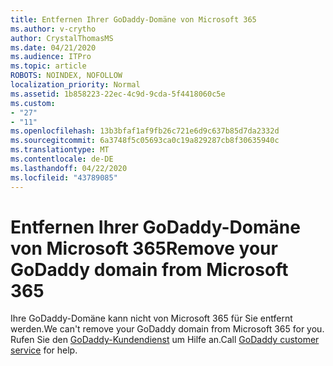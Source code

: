 ```yaml
---
title: Entfernen Ihrer GoDaddy-Domäne von Microsoft 365
ms.author: v-crytho
author: CrystalThomasMS
ms.date: 04/21/2020
ms.audience: ITPro
ms.topic: article
ROBOTS: NOINDEX, NOFOLLOW
localization_priority: Normal
ms.assetid: 1b858223-22ec-4c9d-9cda-5f4418060c5e
ms.custom:
- "27"
- "11"
ms.openlocfilehash: 13b3bfaf1af9fb26c721e6d9c637b85d7da2332d
ms.sourcegitcommit: 6a3748f5c05693ca0c19a829287cb8f30635940c
ms.translationtype: MT
ms.contentlocale: de-DE
ms.lasthandoff: 04/22/2020
ms.locfileid: "43789085"
---
```

# <a name="remove-your-godaddy-domain-from-microsoft-365"></a><span data-ttu-id="c8010-102">Entfernen Ihrer GoDaddy-Domäne von Microsoft 365</span><span class="sxs-lookup"><span data-stu-id="c8010-102">Remove your GoDaddy domain from Microsoft 365</span></span>

<span data-ttu-id="c8010-103">Ihre GoDaddy-Domäne kann nicht von Microsoft 365 für Sie entfernt werden.</span><span class="sxs-lookup"><span data-stu-id="c8010-103">We can't remove your GoDaddy domain from Microsoft 365 for you.</span></span> <span data-ttu-id="c8010-104">Rufen Sie den [GoDaddy-Kundendienst](https://aka.ms/contact-godaddy) um Hilfe an.</span><span class="sxs-lookup"><span data-stu-id="c8010-104">Call [GoDaddy customer service](https://aka.ms/contact-godaddy) for help.</span></span>
  
